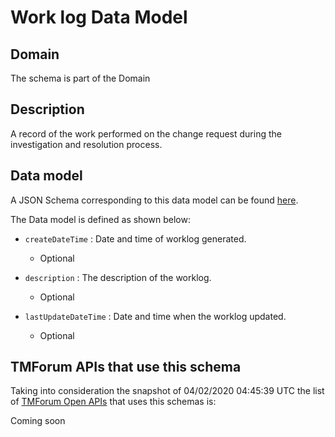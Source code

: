 # Work log Data Model

## Domain

The  schema is part of the  Domain

## Description

A record of the work performed on the change request during the investigation and resolution process.

## Data model

A JSON Schema corresponding to this data model can be found
[here](https://github.com/tmforum-rand/schemas/blob/candidates/Common/WorkLog.schema.json).

The Data model is defined as shown below:
- `createDateTime` : Date and time of worklog generated.

  - Optional

- `description` : The description of the worklog.

  - Optional

- `lastUpdateDateTime` : Date and time when the worklog updated.

  - Optional





## TMForum APIs that use this schema

Taking into consideration the snapshot of 04/02/2020 04:45:39 UTC the list of [TMForum Open APIs](https://www.tmforum.org/open-apis/) that uses this schemas is:

Coming soon
